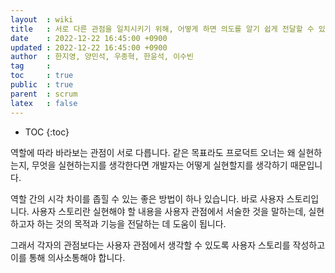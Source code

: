 ```yaml
---
layout  : wiki
title   : 서로 다른 관점을 일치시키기 위해, 어떻게 하면 의도를 알기 쉽게 전달할 수 있을까?
date    : 2022-12-22 16:45:00 +0900
updated : 2022-12-22 16:45:00 +0900
author  : 한지영, 양민석, 우종혁, 한윤석, 이수빈
tag     :
toc     : true
public  : true
parent  : scrum
latex   : false
---
```

* TOC
{:toc}

역할에 따라 바라보는 관점이 서로 다릅니다. 같은 목표라도 프로덕트 오너는 왜 실현하는지, 무엇을 실현하는지를 생각한다면 개발자는 어떻게 실현할지를 생각하기 때문입니다.

역할 간의 시각 차이를 좁힐 수 있는 좋은 방법이 하나 있습니다. 바로 사용자 스토리입니다. 사용자 스토리란 실현해야 할 내용을 사용자 관점에서 서술한 것을 말하는데, 실현하고자 하는 것의 목적과 기능을 전달하는 데 도움이 됩니다.

그래서 각자의 관점보다는 사용자 관점에서 생각할 수 있도록 사용자 스토리를
작성하고 이를 통해 의사소통해야 합니다.
